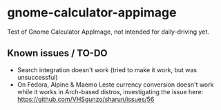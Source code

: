 # gnome-calculator-appimage
Test of Gnome Calculator AppImage, not intended for daily-driving yet.

## Known issues / TO-DO

- Search integration doesn't work (tried to make it work, but was unsuccessful)
- On Fedora, Alpine & Maemo Leste currency conversion doesn't work while it works in Arch-based distros, investigating the issue here:  
https://github.com/VHSgunzo/sharun/issues/56
